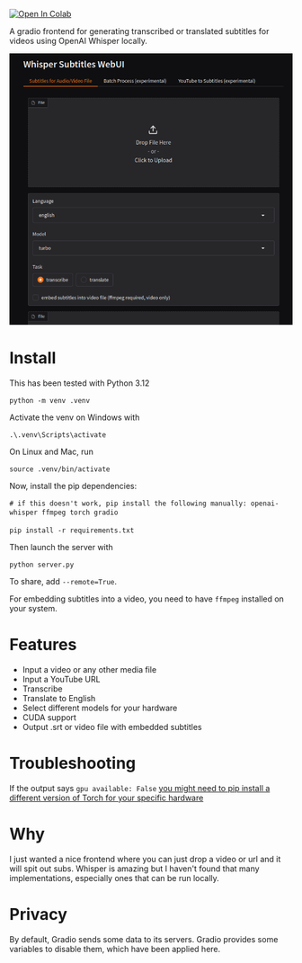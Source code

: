 [![Open In Colab](https://colab.research.google.com/assets/colab-badge.svg)](https://colab.research.google.com/github/EliasVincent/whisper-subtitles-webui/blob/master/colab/whisper_subtitles_webui_colab.ipynb)

A gradio frontend for generating transcribed or translated subtitles for videos using OpenAI Whisper locally.

![](img/1.png)

# Install

This has been tested with Python 3.12

```
python -m venv .venv
```

Activate the venv on Windows with

```
.\.venv\Scripts\activate
```

On Linux and Mac, run

```
source .venv/bin/activate
```

Now, install the pip dependencies:

```
# if this doesn't work, pip install the following manually: openai-whisper ffmpeg torch gradio

pip install -r requirements.txt
```

Then launch the server with

```
python server.py
```

To share, add `--remote=True`.

For embedding subtitles into a video, you need to have `ffmpeg` installed on your system.

# Features

- Input a video or any other media file
- Input a YouTube URL
- Transcribe
- Translate to English
- Select different models for your hardware
- CUDA support
- Output .srt or video file with embedded subtitles

# Troubleshooting

If the output says `gpu available: False` [you might need to pip install a different version of Torch for your specific hardware](https://pytorch.org/get-started/locally/#start-locally)

# Why

I just wanted a nice frontend where you can just drop a video or url and it will spit out subs. Whisper is amazing but I haven't found that many implementations, especially ones that can be run locally.

# Privacy

By default, Gradio sends some data to its servers. Gradio provides some variables to disable them, which have been applied here.
